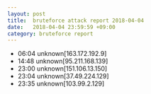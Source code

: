 ```yaml
---
layout: post
title:  bruteforce attack report 2018-04-04
date:   2018-04-04 23:59:59 +09:00
category: bruteforce report
---
```


* 06:04 unknown[163.172.192.9]
* 14:48 unknown[95.211.168.139]
* 23:00 unknown[151.106.13.150]
* 23:04 unknown[37.49.224.129]
* 23:35 unknown[103.99.2.129]
